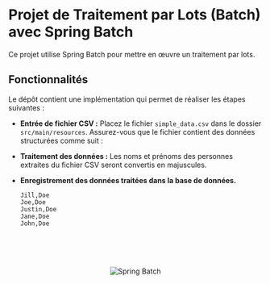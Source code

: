 # Projet de Traitement par Lots (Batch) avec Spring Batch

Ce projet utilise Spring Batch pour mettre en œuvre un traitement par lots. 

## Fonctionnalités

Le dépôt contient une implémentation qui permet de réaliser les étapes suivantes :
- **Entrée de fichier CSV :** Placez le fichier `simple_data.csv` dans le dossier `src/main/resources`. Assurez-vous que le fichier contient des données structurées comme suit :
- **Traitement des données :** Les noms et prénoms des personnes extraites du fichier CSV seront convertis en majuscules.
- **Enregistrement des données traitées dans la base de données.**

  ```csv
  Jill,Doe
  Joe,Doe
  Justin,Doe
  Jane,Doe
  John,Doe
<br> <br> <br>
<p align="center">
  <img src="https://encrypted-tbn0.gstatic.com/images?q=tbn:ANd9GcQTwMsRsVC2PBzXYNVb1UlGEmRmkHQxczugUA&usqp=CAU" alt="Spring Batch">
</p>
